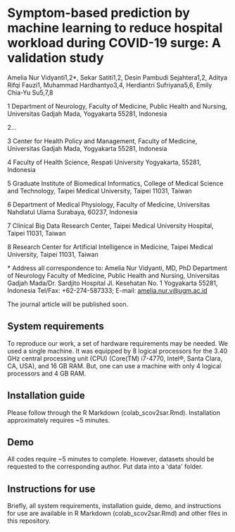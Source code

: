 # Symptom-based prediction by machine learning to reduce hospital workload during COVID-19 surge: A validation study

Amelia Nur Vidyanti1,2\*, Sekar Satiti1,2, Desin Pambudi Sejahtera1,2, Aditya 
Rifqi Fauzi1, Muhammad Hardhantyo3,4, Herdiantri Sufriyana5,6, Emily Chia-Yu 
Su5,7,8

1 Department of Neurology, Faculty of Medicine, Public Health and Nursing, 
Universitas Gadjah Mada, Yogyakarta 55281, Indonesia

2… 

3 Center for Health Policy and Management, Faculty of Medicine, Universitas 
Gadjah Mada, Yogyakarta 55281, Indonesia

4 Faculty of Health Science, Respati University Yogyakarta, 55281, Indonesia

5 Graduate Institute of Biomedical Informatics, College of Medical Science and 
Technology, Taipei Medical University, Taipei 11031, Taiwan

6 Department of Medical Physiology, Faculty of Medicine, Universitas Nahdlatul 
Ulama Surabaya, 60237, Indonesia

7 Clinical Big Data Research Center, Taipei Medical University Hospital, Taipei 
11031, Taiwan

8 Research Center for Artificial Intelligence in Medicine, Taipei Medical 
University, Taipei 11031, Taiwan


\* Address all correspondence to:
Amelia Nur Vidyanti, MD, PhD
Department of Neurology
Faculty of Medicine, Public Health and Nursing, Universitas Gadjah Mada/Dr. 
Sardjito Hospital
Jl. Kesehatan No. 1 Yogyakarta 55281, Indonesia
Tel/Fax: +62-274-587333; E-mail: amelia.nur.v@ugm.ac.id

The journal article will be published soon.

## System requirements

To reproduce our work, a set of hardware requirements may be needed. We used a 
single machine. It was equipped by 8 logical processors for the 3.40 GHz 
central processing unit (CPU) (Core(TM) i7-4770, Intel®, Santa Clara, CA, USA), 
and 16 GB RAM. But, one can use a machine with only 4 logical processors and 
4 GB RAM.

## Installation guide

Please follow through the R Markdown (colab_scov2sar.Rmd). Installation 
approximately requires ~5 minutes.


## Demo

All codes require ~5 minutes to complete. However, datasets should be requested 
to the corresponding author. Put data into a 'data' folder.


## Instructions for use

Briefly, all system requirements, installation guide, demo, and instructions 
for use are available in R Markdown (colab_scov2sar.Rmd) and other files in this 
repository.

